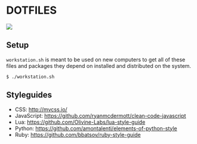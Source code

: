 # DOTFILES

![](http://i.imgur.com/K3uZZV5.png)

## Setup

`workstation.sh` is meant to be used on new computers to get all of these files and packages they depend on installed and distributed on the system.

```
$ ./workstation.sh
```

## Styleguides

* CSS: http://mvcss.io/
* JavaScript: https://github.com/ryanmcdermott/clean-code-javascript
* Lua: https://github.com/Olivine-Labs/lua-style-guide
* Python: https://github.com/amontalenti/elements-of-python-style
* Ruby: https://github.com/bbatsov/ruby-style-guide
